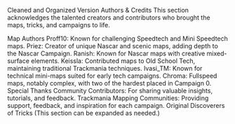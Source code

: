 Cleaned and Organized Version
Authors & Credits
This section acknowledges the talented creators and contributors who brought the maps, tricks, and campaigns to life.

Map Authors
Proff10: Known for challenging Speedtech and Mini Speedtech maps.
Priez: Creator of unique Nascar and scenic maps, adding depth to the Nascar Campaign.
Ranish: Known for Nascar maps with creative mixed-surface elements.
Keissla: Contributed maps to Old School Tech, maintaining traditional Trackmania techniques.
Ivasi_TM: Known for technical mini-maps suited for early tech campaigns.
Chroma: Fullspeed maps, notably complex, with two of the hardest placed in Campaign 0.
Special Thanks
Community Contributors: For sharing valuable insights, tutorials, and feedback.
Trackmania Mapping Communities: Providing support, feedback, and inspiration for each campaign.
Original Discoverers of Tricks
(This section can be expanded as needed.)